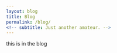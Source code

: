 ```yaml
---
layout: blog
title: Blog
permalink: /blog/
<!-- subtitle: Just another amateur. -->
---
```


this is in the blog